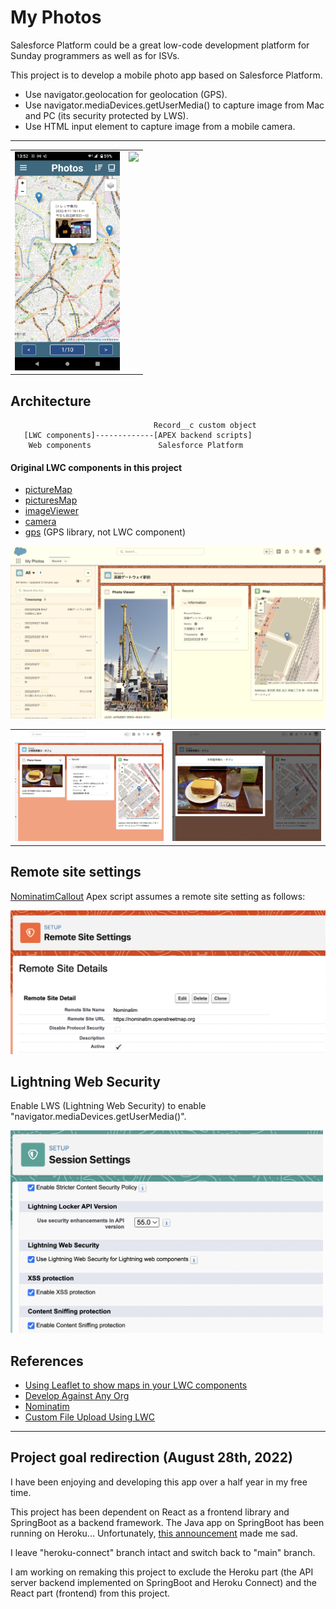 # My Photos

Salesforce Platform could be a great low-code development platform for Sunday programmers as well as for ISVs.

This project is to develop a mobile photo app based on Salesforce Platform.

- Use navigator.geolocation for geolocation (GPS).
- Use navigator.mediaDevices.getUserMedia() to capture image from Mac and PC (its security protected by LWS).
- Use HTML input element to capture image from a mobile camera.

---
<table>
  <tr>
    <td valign="top"><img src="./doc/react-myphotos.png" height="350px"></td>
    <td valign="top"><img src="./doc/Tressa.png" height="350px"></td>
  </tr>
</table>

## Architecture

```
                                Record__c custom object
   [LWC components]-------------[APEX backend scripts]
    Web components               Salesforce Platform

```

#### Original LWC components in this project

- [pictureMap](./myphotos/myphotos/main/default/lwc/pictureMap)
- [picturesMap](./myphotos/myphotos/main/default/lwc/picturesMap)
- [imageViewer](./myphotos/myphotos/main/default/lwc/imageViewer)
- [camera](./myphotos/myphotos/main/default/lwc/camera)
- [gps](./myphotos/myphotos/main/default/lwc/gps) (GPS library, not LWC component)

<img src="./doc/RecordPage.png" width="700px">

<table>
  <tr>
    <td valign="top"><img src="./doc/Bunmeido.png"/></td>
    <td valign="top"><img src="./doc/Bunmeido2.png"/></td>    
  </tr>
</table>

## Remote site settings

[NominatimCallout](./myphotos/myphotos/main/default/classes/NominatimCallout.cls) Apex script assumes a remote site setting as follows:

<img src="./doc/RemoteSiteSettings.png" width="600px">

## Lightning Web Security

Enable LWS (Lightning Web Security) to enable "navigator.mediaDevices.getUserMedia()".

<img src="./doc/LWS.png" width="500px">

## References
- [Using Leaflet to show maps in your LWC components](https://sonneiltech.com/2021/01/using-leaflet-to-show-maps-in-your-lwc-components/)
- [Develop Against Any Org](https://developer.salesforce.com/docs/atlas.en-us.238.0.sfdx_dev.meta/sfdx_dev/sfdx_dev_develop_any_org.htm)
- [Nominatim](https://nominatim.org/)
- [Custom File Upload Using LWC](https://www.salesforcetroop.com/custom_file_upload_using_lwc)

---
## Project goal redirection (August 28th, 2022)

I have been enjoying and developing this app over a half year in my free time.

This project has been dependent on React as a frontend library and SpringBoot as a backend framework. The Java app on SpringBoot has been running on Heroku... Unfortunately, [this announcement](https://blog.heroku.com/next-chapter) made me sad.

I leave "heroku-connect" branch intact and switch back to "main" branch.

I am working on remaking this project to exclude the Heroku part (the API server backend implemented on SpringBoot and Heroku Connect) and the React part (frontend) from this project.


